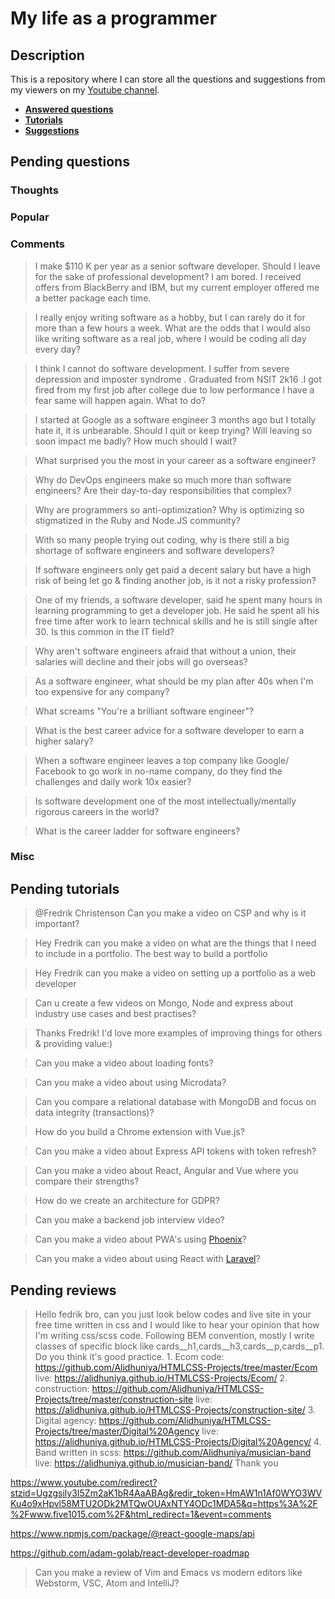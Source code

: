 # My life as a programmer

## Description

This is a repository where I can store all the 
questions and suggestions from my viewers on my [Youtube channel](https://www.youtube.com/user/Fidde12345).

* **[Answered questions](https://www.youtube.com/playlist?list=PLBAZWBMYeVYjXogYQDd1rwVI0c5YoioqU)**
* **[Tutorials](./tutorials.md)**
* **[Suggestions](./suggestions.md)**

## Pending questions

### Thoughts

### Popular

### Comments

> I make $110 K per year as a senior software developer. Should I leave for the sake of professional development? I am bored. I received offers from BlackBerry and IBM, but my current employer offered me a better package each time.

> I really enjoy writing software as a hobby, but I can rarely do it for more than a few hours a week. What are the odds that I would also like writing software as a real job, where I would be coding all day every day?

> I think I cannot do software development. I suffer from severe depression and imposter syndrome . Graduated from NSIT 2k16 .I got fired from my first job after college due to low performance I have a fear same will happen again. What to do?

> I started at Google as a software engineer 3 months ago but I totally hate it, it is unbearable. Should I quit or keep trying? Will leaving so soon impact me badly? How much should I wait?

> What surprised you the most in your career as a software engineer?

> Why do DevOps engineers make so much more than software engineers? Are their day-to-day responsibilities that complex?

> Why are programmers so anti-optimization? Why is optimizing so stigmatized in the Ruby and Node.JS community?

> With so many people trying out coding, why is there still a big shortage of software engineers and software developers?

> If software engineers only get paid a decent salary but have a high risk of being let go & finding another job, is it not a risky profession?

> One of my friends, a software developer, said he spent many hours in learning programming to get a developer job. He said he spent all his free time after work to learn technical skills and he is still single after 30. Is this common in the IT field?

> Why aren't software engineers afraid that without a union, their salaries will decline and their jobs will go overseas?

> As a software engineer, what should be my plan after 40s when I'm too expensive for any company?

> What screams "You're a brilliant software engineer"?

> What is the best career advice for a software developer to earn a higher salary?

> When a software engineer leaves a top company like Google/ Facebook to go work in no-name company, do they find the challenges and daily work 10x easier?

> Is software development one of the most intellectually/mentally rigorous careers in the world?

> What is the career ladder for software engineers?

### Misc

## Pending tutorials

> @Fredrik Christenson Can you make a video on CSP and why is it important?

> Hey Fredrik can you make a video on what are the things that I need to include in a portfolio. The best way to build a portfolio

> Hey Fredrik can you make a video on setting up a portfolio as a web developer

> Can u create a few videos on Mongo, Node and express about industry use cases and best practises?

> Thanks Fredrik! I'd love more examples of improving things for others & providing value:)

> Can you make a video about loading fonts?

> Can you make a video about using Microdata?

> Can you compare a relational database with MongoDB and focus on data integrity (transactions)?

> How do you build a Chrome extension with Vue.js?

> Can you make a video about Express API tokens with token refresh?

> Can you make a video about React, Angular and Vue where you compare their strengths?

> How do we create an architecture for GDPR?

> Can you make a backend job interview video?

> Can you make a video about PWA's using [Phoenix](http://phoenixframework.org)?

> Can you make a video about using React with [Laravel](https://laravel.com/)?

## Pending reviews

> Hello fedrik bro, can you just look below codes and live site in your free time written in css  and I would like to hear your opinion that how I'm writing css/scss code. Following BEM convention, mostly I write classes of specific block like cards__h1,cards__h3,cards__p,cards__p1. Do you think it's good practice. 1. Ecom code: https://github.com/Alidhuniya/HTMLCSS-Projects/tree/master/Ecom live: https://alidhuniya.github.io/HTMLCSS-Projects/Ecom/ 2. construction: https://github.com/Alidhuniya/HTMLCSS-Projects/tree/master/construction-site live:  https://alidhuniya.github.io/HTMLCSS-Projects/construction-site/ 3. Digital agency: https://github.com/Alidhuniya/HTMLCSS-Projects/tree/master/Digital%20Agency live:  https://alidhuniya.github.io/HTMLCSS-Projects/Digital%20Agency/ 4. Band written in scss:  https://github.com/Alidhuniya/musician-band live:  https://alidhuniya.github.io/musician-band/ Thank you

https://www.youtube.com/redirect?stzid=Ugzgsily3I5Zm2aK1bR4AaABAg&redir_token=HmAW1n1Af0WYO3WVKu4o9xHpvl58MTU2ODk2MTQwOUAxNTY4ODc1MDA5&q=https%3A%2F%2Fwww.five1015.com%2F&html_redirect=1&event=comments

https://www.npmjs.com/package/@react-google-maps/api

https://github.com/adam-golab/react-developer-roadmap

> Can you make a review of Vim and Emacs vs modern editors like Webstorm, VSC, Atom and IntelliJ?
